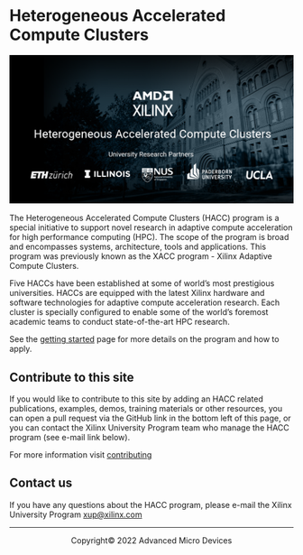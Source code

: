 # Heterogeneous Accelerated Compute Clusters 
<img src="images/Xilinx-AMD-HACC_Banner.png" alt="HACCHeadBanner" class="responsive">

The Heterogeneous Accelerated Compute Clusters (HACC) program is a special initiative to support novel research in adaptive compute acceleration for high performance computing (HPC). The scope of the program is broad and encompasses systems, architecture, tools and applications. This program was previously known as the XACC program - Xilinx Adaptive Compute Clusters.

Five HACCs have been established at some of world’s most prestigious universities. HACCs are equipped with the latest Xilinx hardware and software technologies for adaptive compute acceleration research. Each cluster is specially configured to enable some of the world’s foremost academic teams to conduct state-of-the-art HPC research.

See the [getting started](./get-started.html) page for more details on the program and how to apply. 

## Contribute to this site

If you would like to contribute to this site by adding an HACC related publications, examples, demos, training materials or other resources, you can open a pull request via the GitHub link in the bottom left of this page, or you can contact the Xilinx University Program team who manage the HACC program (see e-mail link below).  

For more information visit [contributing](contributing.md)

## Contact us

If you have any questions about the HACC program, please e-mail the Xilinx University Program <xup@xilinx.com>

---------------------------------------
<p align="center">Copyright&copy; 2022 Advanced Micro Devices</p>